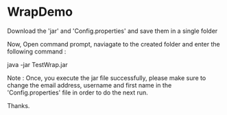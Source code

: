 # WrapDemo

Download the 'jar' and 'Config.properties' and save them in a single folder

Now, Open command prompt, naviagate to the created folder and enter the following command :

java -jar TestWrap.jar

Note : Once, you execute the jar file successfully, please make sure to change the email address, username and first name in the 'Config.properties' file in order to do the next run.

Thanks.
